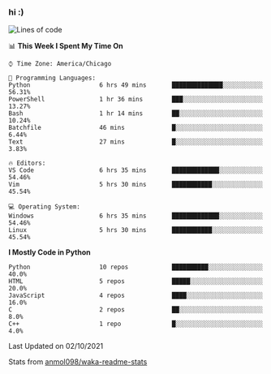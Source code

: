### hi :)

<!--START_SECTION:waka-->
![Lines of code](https://img.shields.io/badge/From%20Hello%20World%20I%27ve%20Written-886135%20lines%20of%20code-blue)

📊 **This Week I Spent My Time On** 

```text
⌚︎ Time Zone: America/Chicago

💬 Programming Languages: 
Python                   6 hrs 49 mins       ██████████████░░░░░░░░░░░   56.31% 
PowerShell               1 hr 36 mins        ███░░░░░░░░░░░░░░░░░░░░░░   13.27% 
Bash                     1 hr 14 mins        ██░░░░░░░░░░░░░░░░░░░░░░░   10.24% 
Batchfile                46 mins             █░░░░░░░░░░░░░░░░░░░░░░░░   6.44% 
Text                     27 mins             █░░░░░░░░░░░░░░░░░░░░░░░░   3.83%

🔥 Editors: 
VS Code                  6 hrs 35 mins       █████████████░░░░░░░░░░░░   54.46% 
Vim                      5 hrs 30 mins       ███████████░░░░░░░░░░░░░░   45.54%

💻 Operating System: 
Windows                  6 hrs 35 mins       █████████████░░░░░░░░░░░░   54.46% 
Linux                    5 hrs 30 mins       ███████████░░░░░░░░░░░░░░   45.54%

```

**I Mostly Code in Python** 

```text
Python                   10 repos            ██████████░░░░░░░░░░░░░░░   40.0% 
HTML                     5 repos             █████░░░░░░░░░░░░░░░░░░░░   20.0% 
JavaScript               4 repos             ████░░░░░░░░░░░░░░░░░░░░░   16.0% 
C                        2 repos             ██░░░░░░░░░░░░░░░░░░░░░░░   8.0% 
C++                      1 repo              █░░░░░░░░░░░░░░░░░░░░░░░░   4.0%

```



 Last Updated on 02/10/2021
<!--END_SECTION:waka-->

Stats from [anmol098/waka-readme-stats](https://github.com/anmol098/waka-readme-stats)